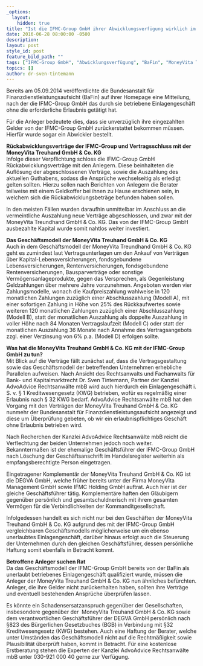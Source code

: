 ```yaml
---
_options:
  layout:
    hidden: true
title: "Ist die IFMC-Group GmbH ihrer Abwicklungsverfügung wirklich im Sinne der BaFin nachgekommen? Welche Rolle spielt dabei die MoneyVita Treuhand GmbH & Co. KG ?"
date: 2016-06-28 08:00:00 -0500
description:
layout: post
style_id: post
feature_bild_path: ""
tags: ["IFMC-Group GmbH", "Abwicklungsverfügung", "BaFin", "MoneyVita Treuhand GmbH & Co. KG", "Anleger", "Anlegerschutz", "Rückabwicklung", "Geschäftsmodell", "AdvoAdvice", "Schadensersatz"]
topics: []
author: dr-sven-tintemann
---
```


Bereits am 05.09.2014 veröffentlichte die Bundesanstalt für Finanzdienstleistungsaufsicht (BaFin) auf ihrer Homepage eine Mitteilung, nach der die IFMC-Group GmbH das durch sie betriebene Einlagengeschäft ohne die erforderliche Erlaubnis getätigt hat.

Für die Anleger bedeutete dies, dass sie unverzüglich ihre eingezahlten Gelder von der IFMC-Group GmbH zurückerstattet bekommen müssen. Hierfür wurde sogar ein Abwickler bestellt.

**Rückabwicklungsverträge der IFMC-Group und Vertragsschluss mit der MoneyVita Treuhand GmbH & Co. KG**  
 Infolge dieser Verpflichtung schloss die IFMC-Group GmbH Rückabwicklungsverträge mit den Anlegern. Diese beinhalteten die Auflösung der abgeschlossenen Verträge, sowie die Auszahlung des aktuellen Guthabens, sodass die Ansprüche wechselseitig als erledigt gelten sollten. Hierzu sollen nach Berichten von Anlegern die Berater teilweise mit einem Geldkoffer bei ihnen zu Hause erschienen sein, in welchem sich die Rückabwicklungsbeträge befunden haben sollen.

In den meisten Fällen wurden daraufhin unmittelbar im Anschluss an die vermeintliche Auszahlung neue Verträge abgeschlossen, und zwar mit der MoneyVita Treundhand GmbH & Co. KG. Das von der IFMC-Group GmbH ausbezahlte Kapital wurde somit nahtlos weiter investiert.

**Das Geschäftsmodell der MoneyVita Treuhand GmbH & Co. KG**  
 Auch in dem Geschäftsmodell der MoneyVita Treundhand GmbH & Co. KG geht es zumindest laut Vertragsunterlagen um den Ankauf von Verträgen über Kapital-Lebensversicherungen, fondsgebundene Lebensversicherungen, Rentenversicherungen, fondsgebundene Rentenversicherungen, Bausparverträge oder sonstige Vermögensanlageprodukte, gegen das Versprechen, als Gegenleistung Geldzahlungen über mehrere Jahre vorzunehmen. Angeboten werden vier Zahlungsmodelle, wonach die Kaufpreiszahlung wahlweise in 120 monatlichen Zahlungen zuzüglich einer Abschlusszahlung (Modell A), mit einer sofortigen Zahlung in Höhe von 25% des Rückkaufwertes sowie weiteren 120 monatlichen Zahlungen zuzüglich einer Abschlusszahlung (Modell B), statt der monatlichen Auszahlung als doppelte Auszahlung in voller Höhe nach 84 Monaten Vertragslaufzeit (Modell C) oder statt der monatlichen Auszahlung 36 Monate nach Annahme des Vertragsangebots zzgl. einer Verzinsung von 6% p.a. (Modell D) erfolgen sollte.

**Was hat die MoneyVita Treuhand GmbH & Co. KG mit der IFMC-Group GmbH zu tun?**  
 Mit Blick auf die Verträge fällt zunächst auf, dass die Vertragsgestaltung sowie das Geschäftsmodell der betreffenden Unternehmen erhebliche Parallelen aufweisen. Nach Ansicht des Rechtsanwalts und Fachanwalts für Bank- und Kapitalmarktrecht Dr. Sven Tintemann, Partner der Kanzlei AdvoAdvice Rechtsanwälte mbB wird auch hierdurch ein Einlagengeschäft i. S. v. § 1 Kreditwesengesetz (KWG) betrieben, wofür es regelmäßig einer Erlaubnis nach § 32 KWG bedarf. AdvoAdvice Rechtsanwälte mbB hat den Vorgang mit den Verträgen der MoneyVita Treuhand GmbH & Co. KG nunmehr der Bundesanstalt für Finanzdienstleistungsaufsicht angezeigt und diese um Überprüfung gebeten, ob wir ein erlaubnispflichtiges Geschäft ohne Erlaubnis betrieben wird.

Nach Recherchen der Kanzlei AdvoAdvice Rechtsanwälte mbB reicht die Verflechtung der beiden Unternehmen jedoch noch weiter. Bekanntermaßen ist der ehemalige Geschäftsführer der IFMC-Group GmbH nach Löschung der Geschäftsanschrift im Handelsregister weiterhin als empfangsberechtigte Person eingetragen.

Eingetragener Komplementär der MoneyVita Treuhand GmbH & Co. KG ist die DEGVA GmbH, welche früher bereits unter der Firma MoneyVita Management GmbH sowie IFMC Holding GmbH auftrat. Auch hier ist der gleiche Geschäftsführer tätig. Komplementäre haften den Gläubigern gegenüber persönlich und gesamtschuldnerisch mit ihrem gesamten Vermögen für die Verbindlichkeiten der Kommanditgesellschaft.

Infolgedessen handelt es sich nicht nur bei den Geschäften der MoneyVita Treuhand GmbH & Co. KG aufgrund des mit der IFMC-Group GmbH vergleichbaren Geschäftsmodells möglicherweise um ein ebenso unerlaubtes Einlagengeschäft, darüber hinaus erfolgt auch die Steuerung der Unternehmen durch den gleichen Geschäftsführer, dessen persönliche Haftung somit ebenfalls in Betracht kommt. &nbsp;

**Betroffene Anleger suchen Rat**  
 Da das Geschäftsmodell der IFMC-Group GmbH bereits von der BaFin als unerlaubt betriebenes Einlagengeschäft qualifiziert wurde, müssen die Anleger der MoneyVita Treuhand GmbH & Co. KG nun ähnliches befürchten. Anleger, die ihre Gelder nicht zurückerhalten haben, sollten ihre Verträge und eventuell bestehenden Ansprüche überprüfen lassen.

Es könnte ein Schadensersatzanspruch gegenüber der Gesellschaften, insbesondere gegenüber der &nbsp;MoneyVita Treuhand GmbH & Co. KG sowie dem verantwortlichen Geschäftsführer der DEGVA GmbH persönlich nach §823 des Bürgerlichen Gesetzbuches (BGB) in Verbindung mit §32 Kreditwesengesetz (KWG) bestehen. Auch eine Haftung der Berater, welche unter Umständen das Geschäftsmodell nicht auf die Rechtmäßigkeit sowie Plausibilität überprüft haben, kommt in Betracht. Für eine kostenlose Erstberatung stehen die Experten der Kanzlei AdvoAdvice Rechtsanwälte mbB unter 030-921 000 40 gerne zur Verfügung.

